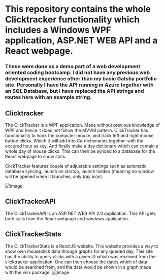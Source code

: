 
# This repository contains the whole Clicktracker functionality which includes a Windows WPF application, ASP.NET WEB API and a React webpage.

### **These were done as a demo part of a web development oriented coding bootcamp. I did not have any previous web development experience other than my basic Gatsby portfolio site. Personally I have the API running in Azure together with an SQL Database, but I have replaced the API strings and routes here with an example string.**


## Clicktracker

The ClickTracker is a WPF application. Made without previous knowledge of WPF and hence it does not follow the MVVM pattern.
ClickTracker has functionality to hook the computer mouse, and track left and right mouse button clicks. Which it will add into C# dictionaries together with the occured hour as key. 
And finally make a day dictionary which can contain a whole day of mouse clicks. This can then be synced to a database for the React webpage to show stats.

ClickTracker features couple of adjustable settings such as automatic database syncing, launch on startup, launch hidden (meaning no window will be opened when it launches, only tray icon). 

![image](https://drive.google.com/uc?export=view&id=12tcZuVtD8lDu6NiqSHZhidR-6GjBS6We)


## ClickTrackerAPI

The ClickTrackerAPI is an ASP.NET WEB API 2.0 application. This API gets both calls from the React webpage and windows application.



## ClickTrackerStats

The ClickTrackerStats is a ReactJS website. This website provides a way to show own mouseclick data through graphs for any queried day. 
This site has the ability to query clicks with a given ID which was received from the clicktracker application. One can then choose the dates which of data would be searched from, and the data would be shown in a graph made with the visx package.
![image](https://drive.google.com/uc?export=view&id=1omEf44MuxVHpn3Xnkv-lZLrEztiS-S1A)
